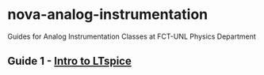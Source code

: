 # nova-analog-instrumentation
Guides for Analog Instrumentation Classes at FCT-UNL Physics Department

## Guide 1 - [Intro to LTspice](LTSpiceGuide1.md)
